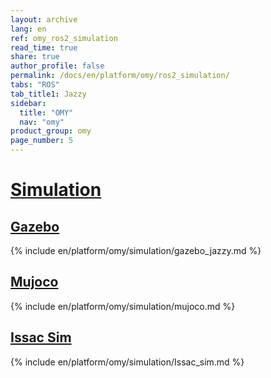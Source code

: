 ```yaml
---
layout: archive
lang: en
ref: omy_ros2_simulation
read_time: true
share: true
author_profile: false
permalink: /docs/en/platform/omy/ros2_simulation/
tabs: "ROS"
tab_title1: Jazzy
sidebar:
  title: "OMY"
  nav: "omy"
product_group: omy
page_number: 5
---
```


<style>body {counter-reset: h1 4 !important;}</style>

# [Simulation](#simulation)

## [Gazebo](#gazebo)
{% include en/platform/omy/simulation/gazebo_jazzy.md %}

## [Mujoco](#Mujoco)
{% include en/platform/omy/simulation/mujoco.md %}

## [Issac Sim](#issac-sim)
{% include en/platform/omy/simulation/Issac_sim.md %}
